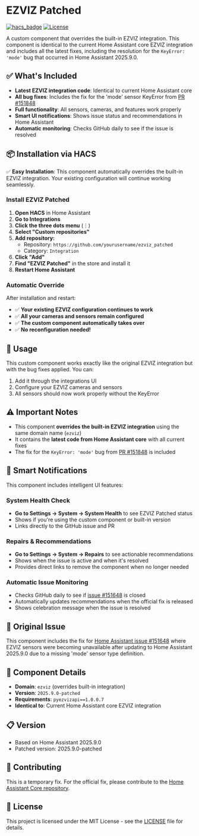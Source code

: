 # EZVIZ Patched

[![hacs_badge](https://img.shields.io/badge/HACS-Custom-orange.svg)](https://github.com/custom-components/hacs)
[![License](https://img.shields.io/badge/license-MIT-blue.svg)](LICENSE)

A custom component that overrides the built-in EZVIZ integration. This component is identical to the current Home Assistant core EZVIZ integration and includes all the latest fixes, including the resolution for the `KeyError: 'mode'` bug that occurred in Home Assistant 2025.9.0.

## ✅ What's Included

- **Latest EZVIZ integration code**: Identical to current Home Assistant core
- **All bug fixes**: Includes the fix for the 'mode' sensor KeyError from [PR #151848](https://github.com/home-assistant/core/pull/151848)
- **Full functionality**: All sensors, cameras, and features work properly
- **Smart UI notifications**: Shows issue status and recommendations in Home Assistant
- **Automatic monitoring**: Checks GitHub daily to see if the issue is resolved

## 📦 Installation via HACS

✅ **Easy Installation**: This component automatically overrides the built-in EZVIZ integration. Your existing configuration will continue working seamlessly.

### Install EZVIZ Patched

1. **Open HACS** in Home Assistant
2. **Go to Integrations**
3. **Click the three dots menu** (⋮)
4. **Select "Custom repositories"**
5. **Add repository:**
   - Repository: `https://github.com/yourusername/ezviz_patched`
   - Category: `Integration`
6. **Click "Add"**
7. **Find "EZVIZ Patched"** in the store and install it
8. **Restart Home Assistant**

### Automatic Override

After installation and restart:

- ✅ **Your existing EZVIZ configuration continues to work**
- ✅ **All your cameras and sensors remain configured**
- ✅ **The custom component automatically takes over**
- ✅ **No reconfiguration needed!**

## 🚀 Usage

This custom component works exactly like the original EZVIZ integration but with the bug fixes applied. You can:

1. Add it through the integrations UI
2. Configure your EZVIZ cameras and sensors
3. All sensors should now work properly without the KeyError

## ⚠️ Important Notes

- This component **overrides the built-in EZVIZ integration** using the same domain name (`ezviz`)
- It contains the **latest code from Home Assistant core** with all current fixes
- The fix for the `KeyError: 'mode'` bug from [PR #151848](https://github.com/home-assistant/core/pull/151848) is included

## 🔔 Smart Notifications

This component includes intelligent UI features:

### System Health Check

- **Go to Settings → System → System Health** to see EZVIZ Patched status
- Shows if you're using the custom component or built-in version
- Links directly to the GitHub issue and PR

### Repairs & Recommendations

- **Go to Settings → System → Repairs** to see actionable recommendations
- Shows when the issue is active and when it's resolved
- Provides direct links to remove the component when no longer needed

### Automatic Issue Monitoring

- Checks GitHub daily to see if [issue #151648](https://github.com/home-assistant/core/issues/151648) is closed
- Automatically updates recommendations when the official fix is released
- Shows celebration message when the issue is resolved

## 🔗 Original Issue

This component includes the fix for [Home Assistant issue #151648](https://github.com/home-assistant/core/issues/151648) where EZVIZ sensors were becoming unavailable after updating to Home Assistant 2025.9.0 due to a missing 'mode' sensor type definition.

## 📝 Component Details

- **Domain**: `ezviz` (overrides built-in integration)
- **Version**: `2025.9.0-patched`
- **Requirements**: `pyezvizapi==1.0.0.7`
- **Identical to**: Current Home Assistant core EZVIZ integration

## 📋 Version

- Based on Home Assistant 2025.9.0
- Patched version: 2025.9.0-patched

## 🤝 Contributing

This is a temporary fix. For the official fix, please contribute to the [Home Assistant Core repository](https://github.com/home-assistant/core).

## 📄 License

This project is licensed under the MIT License - see the [LICENSE](LICENSE) file for details.
